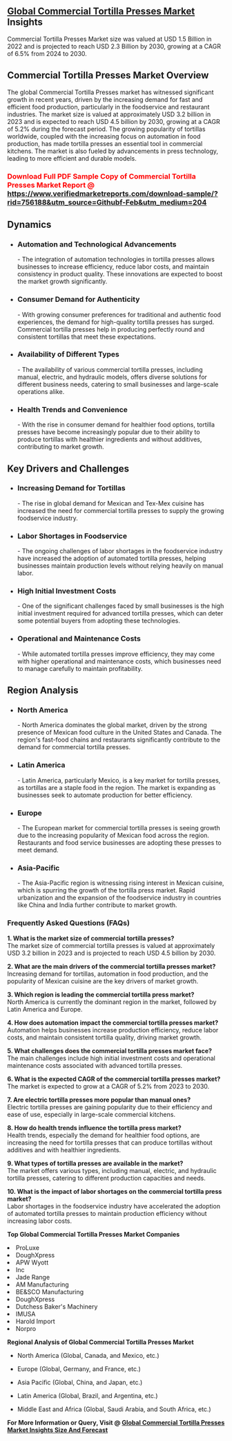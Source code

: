 <h2><a href="https://www.verifiedmarketreports.com/download-sample/?rid=756188&amp;utm_source=Githubf&amp;utm_medium=204" target="_blank">Global Commercial Tortilla Presses Market</a> Insights</h2><p>Commercial Tortilla Presses Market size was valued at USD 1.5 Billion in 2022 and is projected to reach USD 2.3 Billion by 2030, growing at a CAGR of 6.5% from 2024 to 2030.</p><p> <h2>Commercial Tortilla Presses Market Overview</h2> <p>The global Commercial Tortilla Presses market has witnessed significant growth in recent years, driven by the increasing demand for fast and efficient food production, particularly in the foodservice and restaurant industries. The market size is valued at approximately USD 3.2 billion in 2023 and is expected to reach USD 4.5 billion by 2030, growing at a CAGR of 5.2% during the forecast period. The growing popularity of tortillas worldwide, coupled with the increasing focus on automation in food production, has made tortilla presses an essential tool in commercial kitchens. The market is also fueled by advancements in press technology, leading to more efficient and durable models. <h3><p><span class=""><span style="color: #ff0000;"><strong>Download Full PDF Sample Copy of Commercial Tortilla Presses Market Report</strong> @ </span><a href="https://www.verifiedmarketreports.com/download-sample/?rid=756188&amp;utm_source=Githubf-Feb&amp;utm_medium=204" target="_blank">https://www.verifiedmarketreports.com/download-sample/?rid=756188&amp;utm_source=Githubf-Feb&amp;utm_medium=204</a></span></p></h3> <h2>Dynamics</h2> <ul> <li><h3>Automation and Technological Advancements</h3> - The integration of automation technologies in tortilla presses allows businesses to increase efficiency, reduce labor costs, and maintain consistency in product quality. These innovations are expected to boost the market growth significantly.</li> <li><h3>Consumer Demand for Authenticity</h3> - With growing consumer preferences for traditional and authentic food experiences, the demand for high-quality tortilla presses has surged. Commercial tortilla presses help in producing perfectly round and consistent tortillas that meet these expectations.</li> <li><h3>Availability of Different Types</h3> - The availability of various commercial tortilla presses, including manual, electric, and hydraulic models, offers diverse solutions for different business needs, catering to small businesses and large-scale operations alike.</li> <li><h3>Health Trends and Convenience</h3> - With the rise in consumer demand for healthier food options, tortilla presses have become increasingly popular due to their ability to produce tortillas with healthier ingredients and without additives, contributing to market growth.</li> </ul> <h2>Key Drivers and Challenges</h2> <ul> <li><h3>Increasing Demand for Tortillas</h3> - The rise in global demand for Mexican and Tex-Mex cuisine has increased the need for commercial tortilla presses to supply the growing foodservice industry.</li> <li><h3>Labor Shortages in Foodservice</h3> - The ongoing challenges of labor shortages in the foodservice industry have increased the adoption of automated tortilla presses, helping businesses maintain production levels without relying heavily on manual labor.</li> <li><h3>High Initial Investment Costs</h3> - One of the significant challenges faced by small businesses is the high initial investment required for advanced tortilla presses, which can deter some potential buyers from adopting these technologies.</li> <li><h3>Operational and Maintenance Costs</h3> - While automated tortilla presses improve efficiency, they may come with higher operational and maintenance costs, which businesses need to manage carefully to maintain profitability.</li> </ul> <h2>Region Analysis</h2> <ul> <li><h3>North America</h3> - North America dominates the global market, driven by the strong presence of Mexican food culture in the United States and Canada. The region's fast-food chains and restaurants significantly contribute to the demand for commercial tortilla presses.</li> <li><h3>Latin America</h3> - Latin America, particularly Mexico, is a key market for tortilla presses, as tortillas are a staple food in the region. The market is expanding as businesses seek to automate production for better efficiency.</li> <li><h3>Europe</h3> - The European market for commercial tortilla presses is seeing growth due to the increasing popularity of Mexican food across the region. Restaurants and food service businesses are adopting these presses to meet demand.</li> <li><h3>Asia-Pacific</h3> - The Asia-Pacific region is witnessing rising interest in Mexican cuisine, which is spurring the growth of the tortilla press market. Rapid urbanization and the expansion of the foodservice industry in countries like China and India further contribute to market growth.</li> </ul> <h3>Frequently Asked Questions (FAQs)</h3> <p><strong>1. What is the market size of commercial tortilla presses?</strong><br>The market size of commercial tortilla presses is valued at approximately USD 3.2 billion in 2023 and is projected to reach USD 4.5 billion by 2030.</p> <p><strong>2. What are the main drivers of the commercial tortilla presses market?</strong><br>Increasing demand for tortillas, automation in food production, and the popularity of Mexican cuisine are the key drivers of market growth.</p> <p><strong>3. Which region is leading the commercial tortilla press market?</strong><br>North America is currently the dominant region in the market, followed by Latin America and Europe.</p> <p><strong>4. How does automation impact the commercial tortilla presses market?</strong><br>Automation helps businesses increase production efficiency, reduce labor costs, and maintain consistent tortilla quality, driving market growth.</p> <p><strong>5. What challenges does the commercial tortilla presses market face?</strong><br>The main challenges include high initial investment costs and operational maintenance costs associated with advanced tortilla presses.</p> <p><strong>6. What is the expected CAGR of the commercial tortilla presses market?</strong><br>The market is expected to grow at a CAGR of 5.2% from 2023 to 2030.</p> <p><strong>7. Are electric tortilla presses more popular than manual ones?</strong><br>Electric tortilla presses are gaining popularity due to their efficiency and ease of use, especially in large-scale commercial kitchens.</p> <p><strong>8. How do health trends influence the tortilla press market?</strong><br>Health trends, especially the demand for healthier food options, are increasing the need for tortilla presses that can produce tortillas without additives and with healthier ingredients.</p> <p><strong>9. What types of tortilla presses are available in the market?</strong><br>The market offers various types, including manual, electric, and hydraulic tortilla presses, catering to different production capacities and needs.</p> <p><strong>10. What is the impact of labor shortages on the commercial tortilla press market?</strong><br>Labor shortages in the foodservice industry have accelerated the adoption of automated tortilla presses to maintain production efficiency without increasing labor costs.</p> </p><p><strong>Top Global Commercial Tortilla Presses Market Companies</strong></p><div data-test-id=""><p><li>ProLuxe</li><li> DoughXpress</li><li> APW Wyott</li><li> Inc</li><li> Jade Range</li><li> AM Manufacturing</li><li> BE&SCO Manufacturing</li><li> DoughXpress</li><li> Dutchess Baker's Machinery</li><li> IMUSA</li><li> Harold Import</li><li> Norpro</li></p><div><strong>Regional Analysis of&nbsp;Global Commercial Tortilla Presses Market</strong></div><ul><li dir="ltr"><p dir="ltr">North America&nbsp;(Global, Canada, and Mexico, etc.)</p></li><li dir="ltr"><p dir="ltr">Europe (Global, Germany, and France, etc.)</p></li><li dir="ltr"><p dir="ltr">Asia Pacific&nbsp;(Global, China, and Japan, etc.)</p></li><li dir="ltr"><p dir="ltr">Latin America&nbsp;(Global, Brazil, and Argentina, etc.)</p></li><li dir="ltr">Middle East and Africa&nbsp;(Global, Saudi Arabia, and South Africa, etc.)</li></ul><p><strong>For More Information or Query, Visit @&nbsp;</strong><strong><a href="https://www.verifiedmarketreports.com/product/commercial-tortilla-presses-market/?utm_source=Githubf&amp;utm_medium=204" target="_blank">Global Commercial Tortilla Presses Market Insights Size And Forecast</a></strong></p></div>
